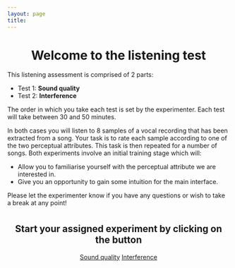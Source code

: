 ```yaml
---
layout: page
title:
---
```


<h1 style="text-align: center;">Welcome to the listening test</h1>

This listening assessment is comprised of 2 parts:

* Test 1: **Sound quality**
* Test 2: **Interference**

The order in which you take each test is set by the experimenter.
Each test will take between 30 and 50 minutes.

In both cases you will listen to 8 samples of a vocal recording that has been
extracted from a song. Your task is to rate each sample according to one of the
two perceptual attributes. This task is then repeated for a number of songs.
Both experiments involve an initial training stage which will:

- Allow you to familiarise yourself with the perceptual attribute we are
  interested in.
- Give you an opportunity to gain some intuition for the main interface.

Please let the experimenter know if you have any questions or wish to take a
break at any point!

<div style="text-align: center;">

  <h2 style="margin-top: 1cm;">Start your assigned experiment by clicking on the button</h2>

  <a href="{{ site.url }}/familiarisation_quality" id="btn-quality" data-inline="true"
          class="ui-btn ui-btn-inline ui-shadow ui-corner-all ui-icon-carat-r ui-btn-icon-right"
          style="min-width: 300px;">Sound quality</a>
  <a href="{{ site.url }}/familiarisation_interferer" id="btn-interferer" data-inline="true"
          class=" ui-btn ui-btn-inline ui-shadow ui-corner-all ui-icon-carat-r ui-btn-icon-right"
          style="min-width: 300px;">Interference</a>

</div>
